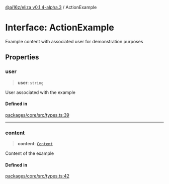 [@ai16z/eliza v0.1.4-alpha.3](../index.md) / ActionExample

# Interface: ActionExample

Example content with associated user for demonstration purposes

## Properties

### user

> **user**: `string`

User associated with the example

#### Defined in

[packages/core/src/types.ts:39](https://github.com/Faizshariff/ai-agent-cognitivedriftt/blob/main/packages/core/src/types.ts#L39)

***

### content

> **content**: [`Content`](Content.md)

Content of the example

#### Defined in

[packages/core/src/types.ts:42](https://github.com/Faizshariff/ai-agent-cognitivedriftt/blob/main/packages/core/src/types.ts#L42)
